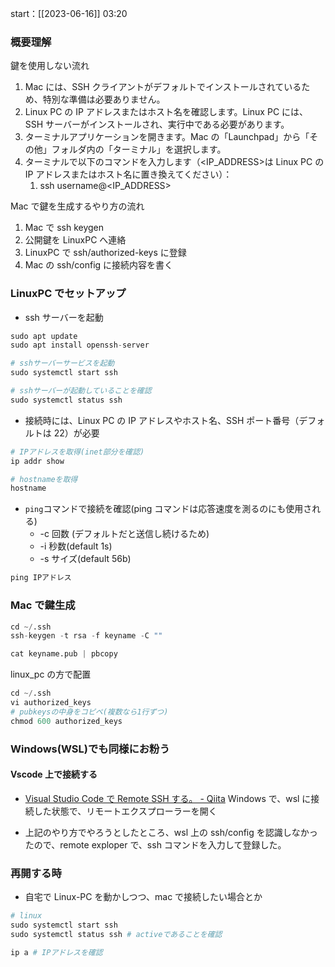 start：[[2023-06-16]] 03:20

### 概要理解

鍵を使用しない流れ

1. Mac には、SSH クライアントがデフォルトでインストールされているため、特別な準備は必要ありません。
2. Linux PC の IP アドレスまたはホスト名を確認します。Linux PC には、SSH サーバーがインストールされ、実行中である必要があります。
3. ターミナルアプリケーションを開きます。Mac の「Launchpad」から「その他」フォルダ内の「ターミナル」を選択します。
4. ターミナルで以下のコマンドを入力します（<IP_ADDRESS>は Linux PC の IP アドレスまたはホスト名に置き換えてください）：
   1. ssh username@<IP_ADDRESS>

Mac で鍵を生成するやり方の流れ

1. Mac で ssh keygen
2. 公開鍵を LinuxPC へ連絡
3. LinuxPC で ssh/authorized-keys に登録
4. Mac の ssh/config に接続内容を書く

### LinuxPC でセットアップ

- ssh サーバーを起動

```python
sudo apt update
sudo apt install openssh-server

# sshサーバーサービスを起動
sudo systemctl start ssh

# sshサーバーが起動していることを確認
sudo systemctl status ssh
```

- 接続時には、Linux PC の IP アドレスやホスト名、SSH ポート番号（デフォルトは 22）が必要

```python
# IPアドレスを取得(inet部分を確認)
ip addr show

# hostnameを取得
hostname
```

- `ping`コマンドで接続を確認(ping コマンドは応答速度を測るのにも使用される)
  - -c 回数 (デフォルトだと送信し続けるため)
  - -i 秒数(default 1s)
  - -s サイズ(default 56b)

```python
ping IPアドレス
```

### Mac で鍵生成

```python
cd ~/.ssh
ssh-keygen -t rsa -f keyname -C ""

cat keyname.pub | pbcopy
```

linux_pc の方で配置

```python
cd ~/.ssh
vi authorized_keys
# pubkeysの中身をコピペ(複数なら1行ずつ)
chmod 600 authorized_keys
```

### Windows(WSL)でも同様にお粉う

#### Vscode 上で接続する

- [Visual Studio Code で Remote SSH する。 - Qiita](https://qiita.com/nlog2n2/items/1d1358f6913249f3e186)
  Windows で、wsl に接続した状態で、リモートエクスプローラーを開く

- 上記のやり方でやろうとしたところ、wsl 上の ssh/config を認識しなかったので、remote exploper で、ssh コマンドを入力して登録した。

### 再開する時

- 自宅で Linux-PC を動かしつつ、mac で接続したい場合とか

```python
# linux
sudo systemctl start ssh
sudo systemctl status ssh # activeであることを確認

ip a # IPアドレスを確認

```
